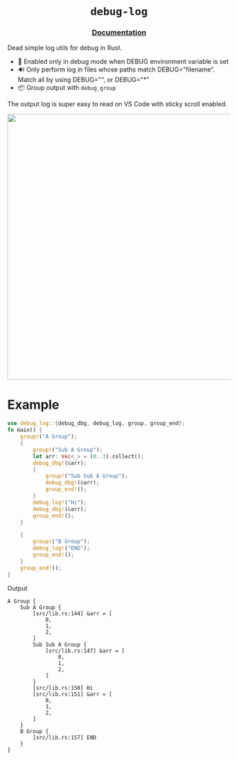 <div align="center">
  <h1><code>debug-log</code></h2>
  <h3><a href="https://docs.rs/debug-log">Documentation</a></h3>
  <p></p>
</div>

Dead simple log utils for debug in Rust.

- 🦀 Enabled only in debug mode when DEBUG environment variable is set
- 🔊 Only perform log in files whose paths match DEBUG="filename". Match all by
  using DEBUG="", or DEBUG="\*"
- 📦 Group output with `debug_group`

The output log is super easy to read on VS Code with sticky scroll enabled.

<img src="https://user-images.githubusercontent.com/18425020/202741062-0467b470-32ca-4a23-b280-73fa7d4c7868.gif" width="600"/>

# Example

```rust
use debug_log::{debug_dbg, debug_log, group, group_end};
fn main() {
    group!("A Group");
    {
        group!("Sub A Group");
        let arr: Vec<_> = (0..3).collect();
        debug_dbg!(&arr);
        {
            group!("Sub Sub A Group");
            debug_dbg!(&arr);
            group_end!();
        }
        debug_log!("Hi");
        debug_dbg!(&arr);
        group_end!();
    }

    {
        group!("B Group");
        debug_log!("END");
        group_end!();
    }
    group_end!();
}
```

Output

```log
A Group {
    Sub A Group {
        [src/lib.rs:144] &arr = [
            0,
            1,
            2,
        ]
        Sub Sub A Group {
            [src/lib.rs:147] &arr = [
                0,
                1,
                2,
            ]
        }
        [src/lib.rs:150] Hi
        [src/lib.rs:151] &arr = [
            0,
            1,
            2,
        ]
    }
    B Group {
        [src/lib.rs:157] END
    }
}
```
